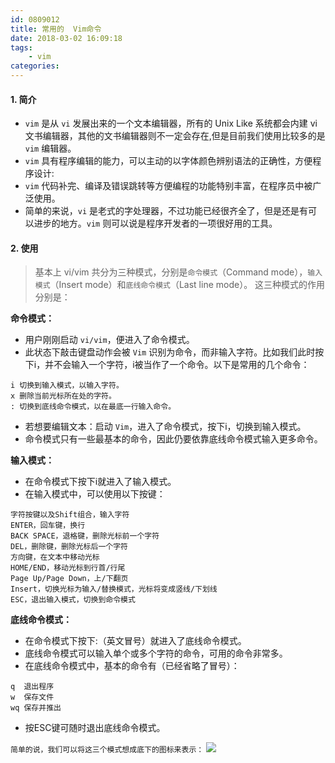 ```yaml
---
id: 0809012
title: 常用的  Vim命令
date: 2018-03-02 16:09:18
tags:
    - vim
categories:
---
```


#### <a>1. 简介</a>

- `vim` 是从 `vi` 发展出来的一个文本编辑器，所有的 Unix Like 系统都会内建 vi 文书编辑器，其他的文书编辑器则不一定会存在,但是目前我们使用比较多的是 `vim` 编辑器。
- `vim` 具有程序编辑的能力，可以主动的以字体颜色辨别语法的正确性，方便程序设计:
- `vim` 代码补完、编译及错误跳转等方便编程的功能特别丰富，在程序员中被广泛使用。
- 简单的来说，`vi` 是老式的字处理器，不过功能已经很齐全了，但是还是有可以进步的地方。`vim` 则可以说是程序开发者的一项很好用的工具。

#### <a>2. 使用</a>

> 基本上 vi/vim 共分为三种模式，分别是`命令模式`（Command mode），`输入模式`（Insert mode）和`底线命令模式`（Last line mode）。 这三种模式的作用分别是：

<strong>命令模式：</strong>
- 用户刚刚启动 `vi/vim`，便进入了命令模式。
- 此状态下敲击键盘动作会被 `Vim` 识别为命令，而非输入字符。比如我们此时按下i，并不会输入一个字符，i被当作了一个命令。以下是常用的几个命令：
```
i 切换到输入模式，以输入字符。
x 删除当前光标所在处的字符。
: 切换到底线命令模式，以在最底一行输入命令。
```
- 若想要编辑文本：启动 `Vim`，进入了命令模式，按下i，切换到输入模式。
- 命令模式只有一些最基本的命令，因此仍要依靠底线命令模式输入更多命令。

<strong>输入模式：</strong>
- 在命令模式下按下i就进入了输入模式。
- 在输入模式中，可以使用以下按键：
```
字符按键以及Shift组合，输入字符
ENTER，回车键，换行
BACK SPACE，退格键，删除光标前一个字符
DEL，删除键，删除光标后一个字符
方向键，在文本中移动光标
HOME/END，移动光标到行首/行尾
Page Up/Page Down，上/下翻页
Insert，切换光标为输入/替换模式，光标将变成竖线/下划线
ESC，退出输入模式，切换到命令模式
```

<strong>底线命令模式：</strong>
- 在命令模式下按下:（英文冒号）就进入了底线命令模式。
- 底线命令模式可以输入单个或多个字符的命令，可用的命令非常多。
- 在底线命令模式中，基本的命令有（已经省略了冒号）：
```
q  退出程序
w  保存文件
wq 保存并推出
```
- 按ESC键可随时退出底线命令模式。

`简单的说，我们可以将这三个模式想成底下的图标来表示：`
<img src="/images/vim.png">

<!-- #### <a>3. Vim键盘使用</a> -->

<!-- <table>
    <thead>
        <tr>
            <th></th>
            <th></th>
            <th></th>
        </tr>
    </thead>
    <tbody>
        <tr>
            <td></td>
            <td></td>
            <td></td>
        </tr>
    </tbody>
</table> -->